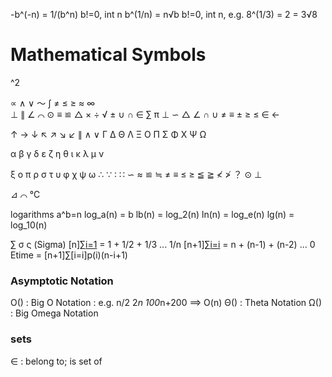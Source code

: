 -b^(-n) = 1/(b^n)       b!=0, int n
b^(1/n) = n√b          b!=0, int n, e.g. 8^(1/3) = 2 = 3√8


# Mathematical Symbols

^2 

∝   ∧   ∨   ～   ∫   ≠     ≤   ≥   ≈   ∞    
⊥   ∥   ∠   ⌒   ⊙   ≡   ≌     △ 
×   ÷   √     ± 
∪   ∩   ∈ 
∑     π
     ⊥     ∽     △     ∠     ∩     ∪     ≠     ≡     ±     ≥     ≤     ∈     ←   

↑     →     ↓     ↖     ↗     ↘     ↙     ∥     ∧     ∨ 
Γ     Δ     Θ     Λ     Ξ     Ο     Π     Σ     Φ     Χ     Ψ     Ω 

α     β     γ     δ     ε     ζ     η     θ     ι     κ     λ     μ     ν   

ξ     ο     π     ρ     σ     τ     υ     φ     χ     ψ     ω 
∴   ∵   ∶   ∷   ∽   ≈   ≌   ≒   ≠   ≡   ≤   ≥   ≦   ≧     ≮   ≯   ？   ⊙     ⊥ 

⊿   ⌒     ℃ 

logarithms  a^b=n  log_a(n) = b
lb(n) = log_2(n)
ln(n) = log_e(n)
lg(n) = log_10(n)

∑ σ  ς (Sigma) 
  [n]∑[i=1](1/i) = 1 + 1/2 + 1/3 ... 1/n
  [n+1]∑[i=i](n-i+1) = n + (n-1) + (n-2) ... 0
Etime = [n+1]∑[i=i]p(i)(n-i+1)
### Asymptotic Notation
O() : Big O Notation : e.g. n/2  2*n  100*n+200  ==> O(n)
Θ() : Theta Notation
Ω() : Big Omega Notation


### sets
∈ : belong to; is set of

